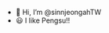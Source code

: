- 👋 Hi, I’m @sinnjeongahTW
- 😃 I like Pengsu!!

<!---
sinnjeongahTW/sinnjeongahTW is a ✨ special ✨ repository because its `README.md` (this file) appears on your GitHub profile.
You can click the Preview link to take a look at your changes.
--->
